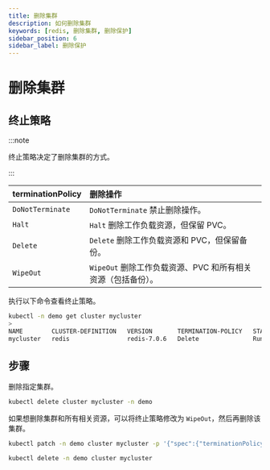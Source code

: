 ```yaml
---
title: 删除集群
description: 如何删除集群
keywords: [redis, 删除集群, 删除保护]
sidebar_position: 6
sidebar_label: 删除保护
---
```


# 删除集群

## 终止策略

:::note

终止策略决定了删除集群的方式。

:::

| **terminationPolicy** | **删除操作**                           |
|:----------------------|:-------------------------------------------------|
| `DoNotTerminate`      | `DoNotTerminate` 禁止删除操作。       |
| `Halt`                | `Halt` 删除工作负载资源，但保留 PVC。 |
| `Delete`              | `Delete` 删除工作负载资源和 PVC，但保留备份。   |
| `WipeOut`             | `WipeOut` 删除工作负载资源、PVC 和所有相关资源（包括备份）。    |

执行以下命令查看终止策略。

```bash
kubectl -n demo get cluster mycluster
>
NAME        CLUSTER-DEFINITION   VERSION       TERMINATION-POLICY   STATUS    AGE
mycluster   redis                redis-7.0.6   Delete               Running   10m
```

## 步骤

删除指定集群。

```bash
kubectl delete cluster mycluster -n demo
```

如果想删除集群和所有相关资源，可以将终止策略修改为 `WipeOut`，然后再删除该集群。

```bash
kubectl patch -n demo cluster mycluster -p '{"spec":{"terminationPolicy":"WipeOut"}}' --type="merge"

kubectl delete -n demo cluster mycluster
```
